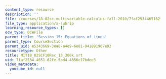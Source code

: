 ```yaml
---
content_type: resource
description: ''
file: /courses/18-02sc-multivariable-calculus-fall-2010/7faf2534465162fe5bd44856e17bdee3_MIT18_02SCF10Rec_13_300k.srt
file_type: application/x-subrip
learning_resource_types: []
ocw_type: OCWFile
parent_title: 'Session 15: Equations of Lines'
parent_type: CourseSection
parent_uid: e5343669-3ea8-a4e9-6e81-941891967e93
resourcetype: Other
title: MIT18_02SCF10Rec_13_300k.srt
uid: 7faf2534-4651-62fe-5bd4-4856e17bdee3
video_metadata:
  youtube_id: null
---
```

